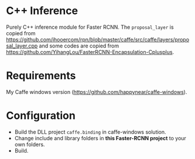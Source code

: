 # C++ Inference

Purely C++ inference module for Faster RCNN. The `proposal_layer` is copied from https://github.com/ihooercom/rpn/blob/master/caffe/src/caffe/layers/proposal_layer.cpp 
and some codes are copied from https://github.com/YihangLou/FasterRCNN-Encapsulation-Cplusplus.

# Requirements

My Caffe windows version (https://github.com/happynear/caffe-windows). 

# Configuration

 - Build the DLL project `caffe.binding` in caffe-windows solution.
 - Change include and library folders in **this Faster-RCNN project** to your own folders.
 - Build.
